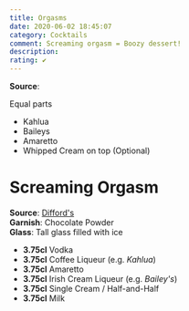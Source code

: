 ```yaml
---
title: Orgasms
date: 2020-06-02 18:45:07
category: Cocktails
comment: Screaming orgasm = Boozy dessert!
description: 
rating: ✔
---
```


**Source**: 

Equal parts
 - Kahlua
 - Baileys
 - Amaretto
 - Whipped Cream on top (Optional)

# Screaming Orgasm  
**Source**: [Difford's](https://www.diffordsguide.com/cocktails/recipe/2747/screaming-orgasm)  
**Garnish**: Chocolate Powder  
**Glass**: Tall glass filled with ice  

 - **3.75cl** Vodka
 - **3.75cl** Coffee Liqueur (e.g. *Kahlua*)
 - **3.75cl** Amaretto
 - **3.75cl** Irish Cream Liqueur (e.g. *Bailey's*)
 - **3.75cl** Single Cream / Half-and-Half
 - **3.75cl** Milk